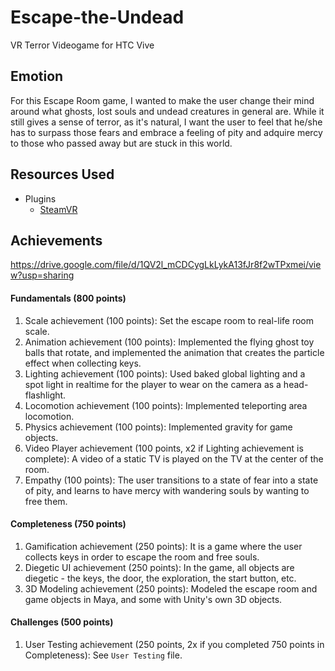 # Escape-the-Undead
VR Terror Videogame for HTC Vive


## Emotion

For this Escape Room game, I wanted to make the user change their mind around what ghosts, lost souls and undead creatures in general are. While it still gives a sense of terror, as it's natural, I want the user to feel that he/she has to surpass those fears and embrace a feeling of pity and adquire mercy to those who passed away but are stuck in this world.

## Resources Used
- Plugins
    - [SteamVR](https://assetstore.unity.com/packages/templates/systems/steamvr-plugin-32647)

## Achievements

https://drive.google.com/file/d/1QV2l_mCDCygLkLykA13fJr8f2wTPxmei/view?usp=sharing

#### Fundamentals (800 points)

1. Scale achievement (100 points): Set the escape room to real-life room scale.
2. Animation achievement (100 points): Implemented the flying ghost toy balls that rotate, and implemented the animation that creates the particle effect when collecting keys.
3. Lighting achievement (100 points): Used baked global lighting and a spot light in realtime for the player to wear on the camera as a head-flashlight.
4. Locomotion achievement (100 points): Implemented teleporting area locomotion.
5. Physics achievement (100 points): Implemented gravity for game objects. 
6. Video Player achievement (100 points, x2 if Lighting achievement is complete): A video of a static TV is played on the TV at the center of the room.
7.  Empathy (100 points): The user transitions to a state of fear into a state of pity, and learns to have mercy with wandering souls by wanting to free them.

#### Completeness (750 points)

1. Gamification achievement (250 points): It is a game where the user collects keys in order to escape the room and free souls.
2. Diegetic UI achievement (250 points): In the game, all objects are diegetic - the keys, the door, the exploration, the start button, etc. 
3. 3D Modeling achievement (250 points): Modeled the escape room and game objects in Maya, and some with Unity's own 3D objects.

#### Challenges (500 points)

1. User Testing achievement (250 points, 2x if you completed 750 points in Completeness): See `User Testing` file.
